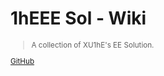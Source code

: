 <!-- _coverpage.md -->

# 1hEEE Sol - Wiki <small>

> A collection of XU1hE's EE Solution. 

[GitHub](https://github.com/XU1hE/1hEEE-Sol)
